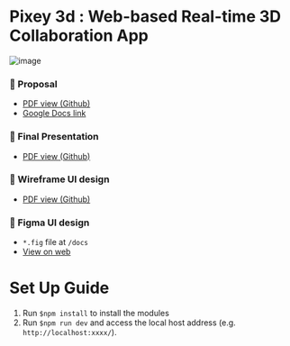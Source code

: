 # Pixey 3d : Web-based Real-time 3D Collaboration App

![image](https://media.giphy.com/media/v1.Y2lkPTc5MGI3NjExdmlhMnZ1OHpybHoyeDh6azhxd2JrejRvZTQ3cnJibWQ1NGlhNHY0eiZlcD12MV9pbnRlcm5hbF9naWZfYnlfaWQmY3Q9Zw/DcmYSTZWG7Il1TxvVb/giphy.gif)

### :page_with_curl:	Proposal
* [PDF view (Github)](docs/CSE480_Proposal_Group9_221017.pdf)
* [Google Docs link](https://docs.google.com/document/d/18dilh_sAA87E7V734PDR1JR0AAmdJRAlK0BP4gnwSkk/edit#heading=h.13f4glvfzc07)

### :page_with_curl:	Final Presentation
* [PDF view (Github)](docs/Pixey_Final_Presentation.pdf)

### 🎨 Wireframe UI design
*  [PDF view (Github)](docs/Pixey3D_Wireframe.pdf)

### 🎨 Figma UI design
* `*.fig` file at `/docs`
* [View on web](https://www.figma.com/file/jN2AarxuyrYHMZNVVM2nI8/Pixey3d_UIdesign_221012?type=design&node-id=0-1&mode=design&t=gfBADVId0WhA5ONB-0) 	


# Set Up Guide
1. Run `$npm install` to install the modules
2. Run `$npm run dev` and access the local host address (e.g. `http://localhost:xxxx/`).
